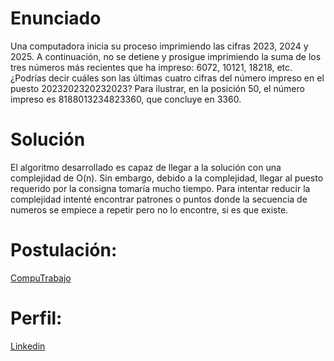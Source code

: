 # Enunciado
Una computadora inicia su proceso imprimiendo las cifras 2023, 2024 y 2025. 
A continuación, no se detiene y prosigue imprimiendo la suma de los tres números más recientes que ha impreso: 6072, 10121, 18218, etc. 
¿Podrías decir cuáles son las últimas cuatro cifras del número impreso en el puesto 2023202320232023? 
Para ilustrar, en la posición 50, el número impreso es 8188013234823360, que concluye en 3360.

# Solución
El algoritmo desarrollado es capaz de llegar a la solución con una complejidad de O(n).
Sin embargo, debido a la complejidad, llegar al puesto requerido por la consigna tomaría mucho tiempo.
Para intentar reducir la complejidad intenté encontrar patrones o puntos donde la secuencia de numeros se empiece a repetir pero no lo encontre, si es que existe.

# Postulación:
[CompuTrabajo](https://ar.computrabajo.com/ofertas-de-trabajo/oferta-de-trabajo-de-programadores-en-bariloche-82BCA48CE5572CBC61373E686DCF3405)

# Perfil:
[Linkedin](www.linkedin.com/in/francisco-califano-277a71284)
